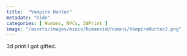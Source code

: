 ```yaml
---
title:  "Vampire Hunter"
metadate: "hide"
categories: [ Humans, NPCs, 3dPrint ]
image: "/assets/images/minis/humanoid/humans/VampireHunter2.png"
---
```

3d print I got gifted.